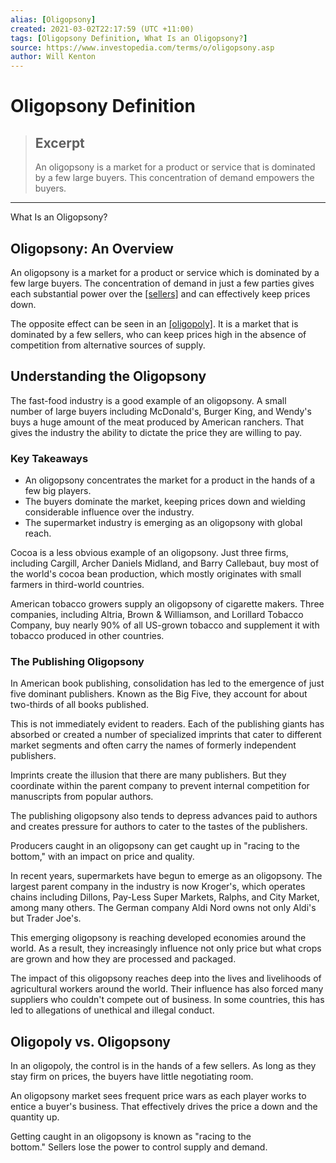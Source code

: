 ```yaml
---
alias: [Oligopsony]
created: 2021-03-02T22:17:59 (UTC +11:00)
tags: [Oligopsony Definition, What Is an Oligopsony?]
source: https://www.investopedia.com/terms/o/oligopsony.asp
author: Will Kenton
---
```


# Oligopsony Definition

> ## Excerpt
> An oligopsony is a market for a product or service that is dominated by a few large buyers. This concentration of demand empowers the buyers.

---

What Is an Oligopsony?
## Oligopsony: An Overview

An oligopsony is a market for a product or service which is dominated by a few large buyers. The concentration of demand in just a few parties gives each substantial power over the [[sellers]](https://www.investopedia.com/terms/s/seller.asp) and can effectively keep prices down.

The opposite effect can be seen in an [[oligopoly]](https://www.investopedia.com/terms/o/oligopoly.asp). It is a market that is dominated by a few sellers, who can keep prices high in the absence of competition from alternative sources of supply.

## Understanding the Oligopsony

The fast-food industry is a good example of an oligopsony. A small number of large buyers including McDonald's, Burger King, and Wendy's buys a huge amount of the meat produced by American ranchers. That gives the industry the ability to dictate the price they are willing to pay.

### Key Takeaways

-   An oligopsony concentrates the market for a product in the hands of a few big players.
-   The buyers dominate the market, keeping prices down and wielding considerable influence over the industry.
-   The supermarket industry is emerging as an oligopsony with global reach.

Cocoa is a less obvious example of an oligopsony. Just three firms, including Cargill, Archer Daniels Midland, and Barry Callebaut, buy most of the world's cocoa bean production, which mostly originates with small farmers in third-world countries.

American tobacco growers supply an oligopsony of cigarette makers. Three companies, including Altria, Brown & Williamson, and Lorillard Tobacco Company, buy nearly 90% of all US-grown tobacco and supplement it with tobacco produced in other countries.

### The Publishing Oligopsony

In American book publishing, consolidation has led to the emergence of just five dominant publishers. Known as the Big Five, they account for about two-thirds of all books published. 

This is not immediately evident to readers. Each of the publishing giants has absorbed or created a number of specialized imprints that cater to different market segments and often carry the names of formerly independent publishers.

Imprints create the illusion that there are many publishers. But they coordinate within the parent company to prevent internal competition for manuscripts from popular authors. 

The publishing oligopsony also tends to depress advances paid to authors and creates pressure for authors to cater to the tastes of the publishers.

Producers caught in an oligopsony can get caught up in "racing to the bottom," with an impact on price and quality.

In recent years, supermarkets have begun to emerge as an oligopsony. The largest parent company in the industry is now Kroger's, which operates chains including Dillons, Pay-Less Super Markets, Ralphs, and City Market, among many others. The German company Aldi Nord owns not only Aldi's but Trader Joe's.

This emerging oligopsony is reaching developed economies around the world. As a result, they increasingly influence not only price but what crops are grown and how they are processed and packaged.

The impact of this oligopsony reaches deep into the lives and livelihoods of agricultural workers around the world. Their influence has also forced many suppliers who couldn't compete out of business. In some countries, this has led to allegations of unethical and illegal conduct.

## Oligopoly vs. Oligopsony

In an oligopoly, the control is in the hands of a few sellers. As long as they stay firm on prices, the buyers have little negotiating room.

An oligopsony market sees frequent price wars as each player works to entice a buyer's business. That effectively drives the price a down and the quantity up.

Getting caught in an oligopsony is known as "racing to the bottom." Sellers lose the power to control supply and demand.
